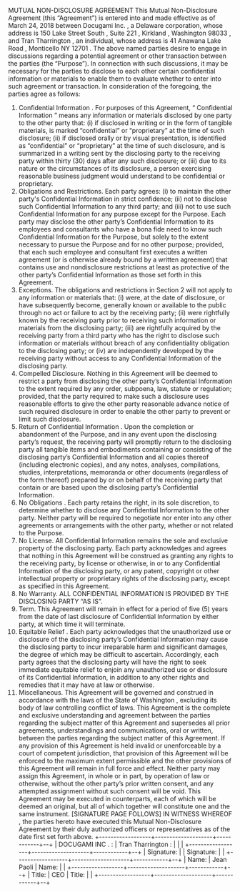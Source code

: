 MUTUAL NON-DISCLOSURE AGREEMENT
This Mutual Non-Disclosure Agreement (this “Agreement”) is entered into and made effective as of March 24, 2018 between Docugami Inc. , a Delaware corporation, whose address is 150 Lake Street South , Suite 221 , Kirkland , Washington 98033 , and Tran Tharrington , an individual, whose address is 41 Anawana Lake Road , Monticello NY 12701 .
The above named parties desire to engage in discussions regarding a potential agreement or other transaction between the parties (the “Purpose”). In connection with such discussions, it may be necessary for the parties to disclose to each other certain confidential information or materials to enable them to evaluate whether to enter into such agreement or transaction.
In consideration of the foregoing, the parties agree as follows:
1. Confidential Information .
For purposes of this Agreement, “ Confidential Information ” means any information or materials disclosed by one party to the other party that: (i) if disclosed in writing or in the form of tangible materials, is marked “confidential” or “proprietary” at the time of such disclosure; (ii) if disclosed orally or by visual presentation, is identified as “confidential” or “proprietary” at the time of such disclosure, and is summarized in a writing sent by the disclosing party to the receiving party within thirty (30) days after any such disclosure; or (iii) due to its nature or the circumstances of its disclosure, a person exercising reasonable business judgment would understand to be confidential or proprietary.
2. Obligations and Restrictions.
Each party agrees: (i) to maintain the other party's Confidential Information in strict confidence; (ii) not to disclose such Confidential Information to any third party; and (iii) not to use such Confidential Information for any purpose except for the Purpose. Each party may disclose the other party’s Confidential Information to its employees and consultants who have a bona fide need to know such Confidential Information for the Purpose, but solely to the extent necessary to pursue the Purpose and for no other purpose; provided, that each such employee and consultant first executes a written agreement (or is otherwise already bound by a written agreement) that contains use and nondisclosure restrictions at least as protective of the other party’s Confidential Information as those set forth in this Agreement.
3. Exceptions.
The obligations and restrictions in Section 2 will not apply to any information or materials that:
(i) were, at the date of disclosure, or have subsequently become, generally known or available to the public through no act or failure to act by the receiving party;
(ii) were rightfully known by the receiving party prior to receiving such information or materials from the disclosing party;
(iii) are rightfully acquired by the receiving party from a third party who has the right to disclose such information or materials without breach of any confidentiality obligation to the disclosing party; or
(iv) are independently developed by the receiving party without access to any Confidential Information of the disclosing party.
4. Compelled Disclosure.
Nothing in this Agreement will be deemed to restrict a party from disclosing the other party’s Confidential Information to the extent required by any order, subpoena, law, statute or regulation; provided, that the party required to make such a disclosure uses reasonable efforts to give the other party reasonable advance notice of such required disclosure in order to enable the other party to prevent or limit such disclosure.
5. Return of Confidential Information .
Upon the completion or abandonment of the Purpose, and in any event upon the disclosing party’s request, the receiving party will promptly return to the disclosing party all tangible items and embodiments containing or consisting of the disclosing party’s Confidential Information and all copies thereof (including electronic copies), and any notes, analyses, compilations, studies, interpretations, memoranda or other documents (regardless of the form thereof) prepared by or on behalf of the receiving party that contain or are based upon the disclosing party’s Confidential Information.
6. No Obligations .
Each party retains the right, in its sole discretion, to determine whether to disclose any Confidential Information to the other party. Neither party will be required to negotiate nor enter into any other agreements or arrangements with the other party, whether or not related to the Purpose.
7. No License.
All Confidential Information remains the sole and exclusive property of the disclosing party. Each party acknowledges and agrees that nothing in this Agreement will be construed as granting any rights to the receiving party, by license or otherwise, in or to any Confidential Information of the disclosing party, or any patent, copyright or other intellectual property or proprietary rights of the disclosing party, except as specified in this Agreement.
8. No Warranty.
ALL CONFIDENTIAL INFORMATION IS PROVIDED BY THE DISCLOSING PARTY “AS IS”.
9. Term.
This Agreement will remain in effect for a period of five (5) years from the date of last disclosure of Confidential Information by either party, at which time it will terminate.
10. Equitable Relief .
Each party acknowledges that the unauthorized use or disclosure of the disclosing party’s Confidential Information may cause the disclosing party to incur irreparable harm and significant damages, the degree of which may be difficult to ascertain. Accordingly, each party agrees that the disclosing party will have the right to seek immediate equitable relief to enjoin any unauthorized use or disclosure of its Confidential Information, in addition to any other rights and remedies that it may have at law or otherwise.
11. Miscellaneous.
This Agreement will be governed and construed in accordance with the laws of the State of Washington , excluding its body of law controlling conflict of laws. This Agreement is the complete and exclusive understanding and agreement between the parties regarding the subject matter of this Agreement and supersedes all prior agreements, understandings and communications, oral or written, between the parties regarding the subject matter of this Agreement. If any provision of this Agreement is held invalid or unenforceable by a court of competent jurisdiction, that provision of this Agreement will be enforced to the maximum extent permissible and the other provisions of this Agreement will remain in full force and effect. Neither party may assign this Agreement, in whole or in part, by operation of law or otherwise, without the other party’s prior written consent, and any attempted assignment without such consent will be void. This Agreement may be executed in counterparts, each of which will be deemed an original, but all of which together will constitute one and the same instrument.
[SIGNATURE PAGE FOLLOWS]
IN WITNESS WHEREOF ,
the parties hereto have executed this Mutual Non-Disclosure Agreement by their duly authorized officers or representatives as of the date first set forth above.
+------------------+--------------------+------------+--+
| DOCUGAMI INC . : | Tran Tharrington : |            |  |
+------------------+--------------------+------------+--+
| Signature:       |                    | Signature: |  |
+------------------+--------------------+------------+--+
| Name:            | Jean Paoli         | Name:      |  |
+------------------+--------------------+------------+--+
| Title:           | CEO                | Title:     |  |
+------------------+--------------------+------------+--+

